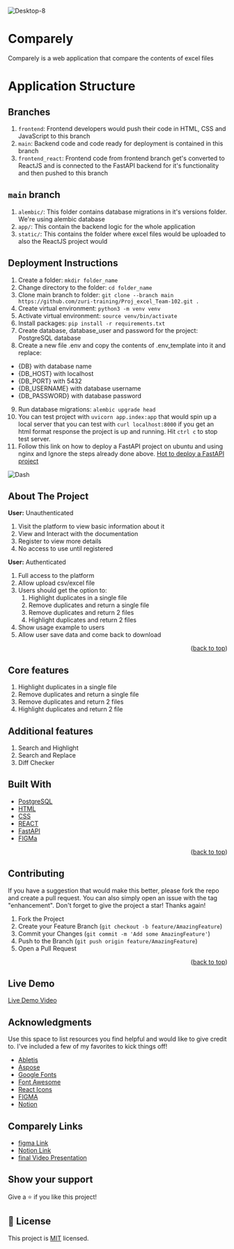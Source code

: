 ![Desktop-8](https://user-images.githubusercontent.com/74157337/183978743-d50a4736-f83c-4e66-b21c-8a8b08eb77c0.png)

# Comparely

Comparely is a web application that compare the contents of excel files

# Application Structure

## Branches

1. `frontend`: Frontend developers would push their code in HTML, CSS and JavaScript to this branch
2. `main`: Backend code and code ready for deployment is contained in this branch
3. `frontend_react`: Frontend code from frontend branch get's converted to ReactJS and is connected to
   the FastAPI backend for it's functionality and then pushed to this branch

## `main` branch

1. `alembic/`: This folder contains database migrations in it's versions folder. We're using alembic database
2. `app/`: This contain the backend logic for the whole application
3. `static/`: This contains the folder where excel files would be uploaded to also the ReactJS project would

## Deployment Instructions

1. Create a folder: `mkdir folder_name`
2. Change directory to the folder: `cd folder_name`
3. Clone main branch to folder: `git clone --branch main https://github.com/zuri-training/Proj_excel_Team-102.git .`
4. Create virtual environment: `python3 -m venv venv`
5. Activate virtual environment: `source venv/bin/activate`
6. Install packages: `pip install -r requirements.txt`
7. Create database, database_user and password for the project: PostgreSQL database
8. Create a new file .env and copy the contents of .env_template into it and replace:

-   {DB} with database name
-   {DB_HOST} with localhost
-   {DB_PORT} with 5432
-   {DB_USERNAME} with database username
-   {DB_PASSWORD} with database password

9. Run database migrations: `alembic upgrade head`
10. You can test project with `uvicorn app.index:app` that would spin up a local server that you can test with `curl localhost:8000` if you get an html format response the project is up and running. Hit `ctrl c` to stop test server.
11. Follow this link on how to deploy a FastAPI project on ubuntu and using nginx and Ignore the steps already done above. [Hot to deploy a FastAPI project](https://www.vultr.com/docs/how-to-deploy-fastapi-applications-with-gunicorn-and-nginx-on-ubuntu-20-04/)

![Dash](https://user-images.githubusercontent.com/74157337/183977059-3c46aed6-fe78-406b-a73f-25a8a4082cd8.png)

<!-- ABOUT THE PROJECT -->

## About The Project

**User:** Unauthenticated

1. Visit the platform to view basic information about it
2. View and Interact with the documentation
3. Register to view more details
4. No access to use until registered

**User:** Authenticated

1. Full access to the platform
2. Allow upload csv/excel file
3. Users should get the option to:
    1. Highlight duplicates in a single file
    2. Remove duplicates and return a single file
    3. Remove duplicates and return 2 files
    4. Highlight duplicates and return 2 files
4. Show usage example to users
5. Allow user save data and come back to download

<p align="right">(<a href="#readme-top">back to top</a>)</p>

## Core features

1.  Highlight duplicates in a single file
2.  Remove duplicates and return a single file
3.  Remove duplicates and return 2 files
4.  Highlight duplicates and return 2 file

## Additional features

1. Search and Highlight
2. Search and Replace
3. Diff Checker

## Built With

-   [PostgreSQL](https://postgresql.org/)
-   [HTML](https://learn-html.org/)
-   [CSS](https://web.dev/learn/css/)
-   [REACT](https://reactjs.org/)
-   [FastAPI](https://fastapi.tiangolo.com/)
-   [FIGMa](www.figma.com)

<p align="right">(<a href="#readme-top">back to top</a>)</p>

<!-- CONTRIBUTING -->

## Contributing

If you have a suggestion that would make this better, please fork the repo and create a pull request. You can also simply open an issue with the tag "enhancement".
Don't forget to give the project a star! Thanks again!

1. Fork the Project
2. Create your Feature Branch (`git checkout -b feature/AmazingFeature`)
3. Commit your Changes (`git commit -m 'Add some AmazingFeature'`)
4. Push to the Branch (`git push origin feature/AmazingFeature`)
5. Open a Pull Request

<p align="right">(<a href="#readme-top">back to top</a>)</p>

## Live Demo

[Live Demo Video](https://www.youtube.com/watch?v=NIvCH-eOqZk)

<!-- ACKNOWLEDGMENTS -->

## Acknowledgments

Use this space to list resources you find helpful and would like to give credit to. I've included a few of my favorites to kick things off!

-   [Abletis](https://abletis.com)
-   [Aspose](https://www.Aspose.com/tools/emoji-cheat-sheet)
-   [Google Fonts](https://fonts.google.com/)
-   [Font Awesome](https://fontawesome.com)
-   [React Icons](https://react-icons.github.io/react-icons/search)
-   [FIGMA](https://figma.com)
-   [Notion](https://notion.so)

## Comparely Links

-   [figma Link](https://www.figma.com/file/bxyWr1yL7bF1wrqU8gVYAk/Comparely?node-id=2%3A3)
-   [Notion Link](https://feline-space-8a7.notion.site/Proj_team_102-460d4d8074724d38b10ae2d488f10711)
-   [final Video Presentation](https://drive.google.com/file/d/1PZvT_0BKroghGQ9ubGEDkGDKmi5Zt7_O/view?usp=sharing)

## Show your support

Give a ⭐️ if you like this project!

## 📝 License

This project is [MIT](lic.url) licensed.
